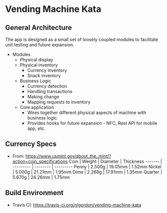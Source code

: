 # Vending Machine Kata

## General Architecture

The app is designed as a small set of loosely coupled modules to facilitate unit testing and future expansion.

* Modules
	* Physical display
	* Physical inventory
		* Currency inventory
		* Snack inventory
	* Business Logic
		* Currency detection
		* Handling transactions
		* Making change
		* Mapping requests to inventory
	* Core application
		* Wires together different physical aspects of machine with business logic
		* Provides hooks for future expansion - NFC, Rest API for mobile app, etc.

## Currency Specs
* From: https://www.usmint.gov/about_the_mint/?action=coin_specifications
Coin    | Weight    | Diameter | Thickness
------- | --------- | -------- | ---------
Penny   | 2.500g    | 19.05mm  | 1.52mm
Nickel  | 5.000g    | 21.21mm  | 1.95mm
Dime    | 2.268g    | 17.91mm  | 1.35mm
Quarter | 5.670g    | 24.26mm  | 1.75mm

## Build Environment
* Travis CI: https://travis-ci.org/nlgordon/vending-machine-kata


